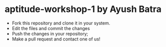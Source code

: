 # aptitude-workshop-1 by Ayush Batra

- Fork this repository and clone it in your system.
- Edit the files and commit the changes
- Push the changes in your repository;
- Make a pull request and contact one of us!
